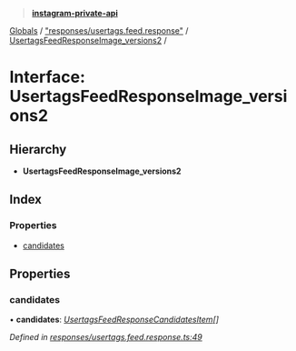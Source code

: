 > **[instagram-private-api](../README.md)**

[Globals](../README.md) / ["responses/usertags.feed.response"](../modules/_responses_usertags_feed_response_.md) / [UsertagsFeedResponseImage_versions2](_responses_usertags_feed_response_.usertagsfeedresponseimage_versions2.md) /

# Interface: UsertagsFeedResponseImage_versions2

## Hierarchy

* **UsertagsFeedResponseImage_versions2**

## Index

### Properties

* [candidates](_responses_usertags_feed_response_.usertagsfeedresponseimage_versions2.md#candidates)

## Properties

###  candidates

• **candidates**: *[UsertagsFeedResponseCandidatesItem](_responses_usertags_feed_response_.usertagsfeedresponsecandidatesitem.md)[]*

*Defined in [responses/usertags.feed.response.ts:49](https://github.com/dilame/instagram-private-api/blob/e9c516c/src/responses/usertags.feed.response.ts#L49)*